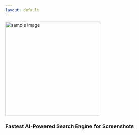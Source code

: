 ```yaml
---
layout: default
---
```


<img src="images/#43039A.png" alt="sample image" width="300" height="300">

### Fastest AI-Powered Search Engine for Screenshots










